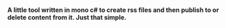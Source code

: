 <h4>A little tool written in mono c# to create rss files and then publish to or delete content from it. 
Just that simple.</h4>


